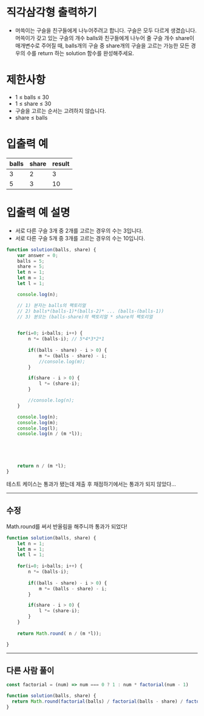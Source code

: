 # 직각삼각형 출력하기
- 머쓱이는 구슬을 친구들에게 나누어주려고 합니다. 구슬은 모두 다르게 생겼습니다. 머쓱이가 갖고 있는 구슬의 개수 balls와 친구들에게 나누어 줄 구슬 개수 share이 매개변수로 주어질 때, balls개의 구슬 중 share개의 구슬을 고르는 가능한 모든 경우의 수를 return 하는 solution 함수를 완성해주세요.

# 제한사항
- 1 ≤ balls ≤ 30
- 1 ≤ share ≤ 30
- 구슬을 고르는 순서는 고려하지 않습니다.
- share ≤ balls

# 입출력 예
| balls | share | result |
| ----- | ----- | ------ |
| 3 | 2 | 3 |
| 5 | 3 | 10 |

# 입출력 예 설명
- 서로 다른 구슬 3개 중 2개를 고르는 경우의 수는 3입니다.
- 서로 다른 구슬 5개 중 3개를 고르는 경우의 수는 10입니다.

```javascript
function solution(balls, share) {
    var answer = 0;
    balls = 5;
    share = 5;
    let n = 1;
    let m = 1;
    let l = 1;

    console.log(n);

    // 1) 분자는 balls의 팩토리얼 
    // 2) balls*(balls-1)*(balls-2)* ... (balls-(balls-1))
    // 3) 분모는 (balls-share)의 팩토리얼 * share의 팩토리얼
   

    for(i=0; i<balls; i++) {
        n *= (balls-i); // 5*4*3*2*1    
        
        if((balls - share) - i > 0) { 
            m *= (balls - share) - i;
            //console.log(m);
        }

        if(share - i > 0) {
            l *= (share-i);
        }

        //console.log(n);
    }

    console.log(n);
    console.log(m);
    console.log(l);
    console.log(n / (m *l));





    return n / (m *l);
}
```

테스트 케이스는 통과가 됐는데 제출 후 채점하기에서는 통과가 되지 않았다...

- - - 
## 수정

Math.round를 써서 반올림을 해주니까 통과가 되었다!
```javascript
function solution(balls, share) {
    let n = 1;
    let m = 1;
    let l = 1;
    
    for(i=0; i<balls; i++) {
        n *= (balls-i);  
        
        if((balls - share) - i > 0) { 
            m *= (balls - share) - i;
        }

        if(share - i > 0) {
            l *= (share-i);
        }
    }
    
    return Math.round( n / (m *l));

}
```

- - -
## 다른 사람 풀이
```javascript
const factorial = (num) => num === 0 ? 1 : num * factorial(num - 1)

function solution(balls, share) {
  return Math.round(factorial(balls) / factorial(balls - share) / factorial(share))
}
```